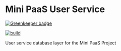 Mini PaaS User Service
======================

[![Greenkeeper badge](https://badges.greenkeeper.io/theworkflow/mini-paas-user-service.svg)](https://greenkeeper.io/)

[![build](https://img.shields.io/travis/theworkflow/s3-mongodump/master.svg?style=flat-square)][build]

User service database layer for the Mini PaaS Project

[build]: https://travis-ci.org/theworkflow/mini-paas-user-service

